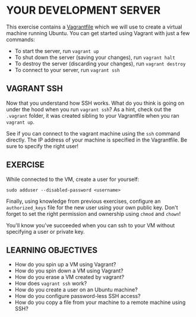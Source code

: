 # YOUR DEVELOPMENT SERVER

This exercise contains a [Vagrantfile] which we will use to create a virtual
machine running Ubuntu. You can get started using Vagrant with just a few
commands:

- To start the server, run `vagrant up`
- To shut down the server (saving your changes), run `vagrant halt`
- To destroy the server (discarding your changes), run `vagrant destroy`
- To connect to your server, run `vagrant ssh`

## VAGRANT SSH

Now that you understand how SSH works. What do you think is going on under the
hood when you run `vagrant ssh`? As a hint, check out the `.vagrant` folder,
it was created sibling to your Vagrantfile when you ran `vagrant up`.

See if you can connect to the vagrant machine using the `ssh` command directly.
The IP address of your machine is specified in the Vagrantfile. Be sure to
specify the right user!

## EXERCISE

While connected to the VM, create a user for yourself:

`sudo adduser --disabled-password <username>`

Finally, using knowledge from previous exercises, configure an `authorized_keys`
file for the new user using your own public key. Don't forget to set the right
permission and ownership using `chmod` and `chown`!

You'll know you've succeeded when you can ssh to your VM without specifying
a user or private key.

## LEARNING OBJECTIVES

- How do you spin up a VM using Vagrant?
- How do you spin down a VM using Vagrant?
- How do you erase a VM created by vagrant?
- How does `vagrant ssh` work?
- How do you create a user on an Ubuntu machine?
- How do you configure password-less SSH access?
- How do you copy a file from your machine to a remote machine using SSH?

[Vagrantfile]: http://vagrantup.com

